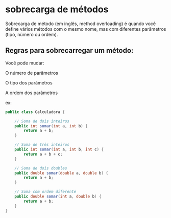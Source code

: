 # sobrecarga de métodos

Sobrecarga de método (em inglês, method overloading) é quando você define vários métodos com o mesmo nome, mas com diferentes parâmetros (tipo, número ou ordem).


## Regras para sobrecarregar um método:
Você pode mudar:

O número de parâmetros

O tipo dos parâmetros

A ordem dos parâmetros


ex:
````java
public class Calculadora {

    // Soma de dois inteiros
    public int somar(int a, int b) {
        return a + b;
    }

    // Soma de três inteiros
    public int somar(int a, int b, int c) {
        return a + b + c;
    }

    // Soma de dois doubles
    public double somar(double a, double b) {
        return a + b;
    }

    // Soma com ordem diferente
    public double somar(int a, double b) {
        return a + b;
    }
}

````
